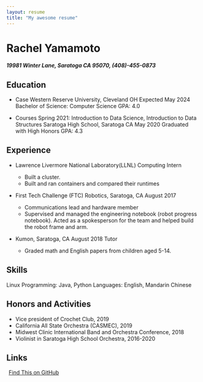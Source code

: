 ```yaml
---
layout: resume
title: "My awesome resume"
---
```


# Rachel Yamamoto 

##### 19981 Winter Lane, Saratoga CA 95070, (408)-455-0873 

## Education

- Case Western Reserve University, Cleveland OH 
Expected May 2024
Bachelor of Science: Computer Science
GPA: 4.0

- Courses Spring 2021: Introduction to Data Science, Introduction to Data Structures
Saratoga High School, Saratoga CA 
May 2020
Graduated with High Honors
GPA: 4.3

## Experience

- Lawrence Livermore National Laboratory(LLNL) Computing Intern
  - Built a cluster. 
  - Built and ran containers and compared their runtimes 
- First Tech Challenge (FTC) Robotics, Saratoga, CA August 2017
   - Communications lead and hardware member
   - Supervised and managed the engineering notebook (robot progress notebook).
Acted as a spokesperson for the team and helped build the robot frame and arm.

- Kumon, Saratoga, CA August 2018 Tutor
  - Graded math and English papers from children aged 5-14.

## Skills

Linux
Programming: Java, Python
Languages: English, Mandarin Chinese

## Honors and Activities

- Vice president of Crochet Club, 2019
- California All State Orchestra (CASMEC), 2019
- Midwest Clinic International Band and Orchestra Conference, 2018
- Violinist in Saratoga High School Orchestra, 2016-2020

## Links

<a href="https://github.com/gonsie/Cthulu-Resume"><span class="octicon octicon-mark-github" style="position: relative; color: black; margin: 3px;"></span>Find This on GitHub</a>
